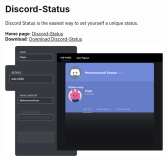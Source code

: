 Discord-Status
===============

Discord Status is the easiest way to set yourself a unique status.
<br><br>
**Home page**: [Discord-Status](https://vlas-omsk.github.io/Discord-Status/index.html)<br>
**Download**: [Download Discord-Status](https://github.com/Vlas-Omsk/Discord_Status/releases/latest/download/DiscordStatus.zip)

![](https://github.com/Vlas-Omsk/Vlas-Omsk.github.io/blob/master/Discord-Status/images/presentationPicture1.svg)
